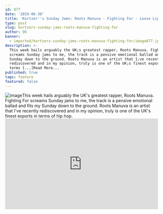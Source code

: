 ```yaml
---
id: 877
date: '2019-06-30'
title: 'Kortzer''s Sunday Jams: Roots Manuva - Fighting For - Loose Lips'
type: post
slug: kortzers-sunday-jams-roots-manuva-fighting-for
author: 96
banner:
  - imported/kortzers-sunday-jams-roots-manuva-fighting-for/image877.jpeg
description: >-
  This week hails arguably the UK;s greatest rapper, Roots Manuva. Fighting For
  screams Sunday jams to me, the track is a pensive emotional ballad and fits my
  Sunday down to the ground. Roots Manuva is an artist that I;ve recently
  rediscovered and in my opinion, truly is one of the UK;s finest exports in
  terms [...]Read More...
published: true
tags: feature
featured: false
---
```

![image](../imported/kortzers-sunday-jams-roots-manuva-fighting-for/image877.jpeg)This week hails arguably the UK's greatest rapper, Roots Manuva. Fighting For screams Sunday jams to me, the track is a pensive emotional ballad and fits my Sunday down to the ground. Roots Manuva is an artist that I've recently rediscovered and in my opinion, truly is one of the UK's finest exports in terms of hip hop.<iframe width='100%' height='300' scrolling='no' frameborder='no' allow='autoplay' src='http://www.youtube.com/embed/1ljKtZJo-vc?wmode=opaque'></iframe>